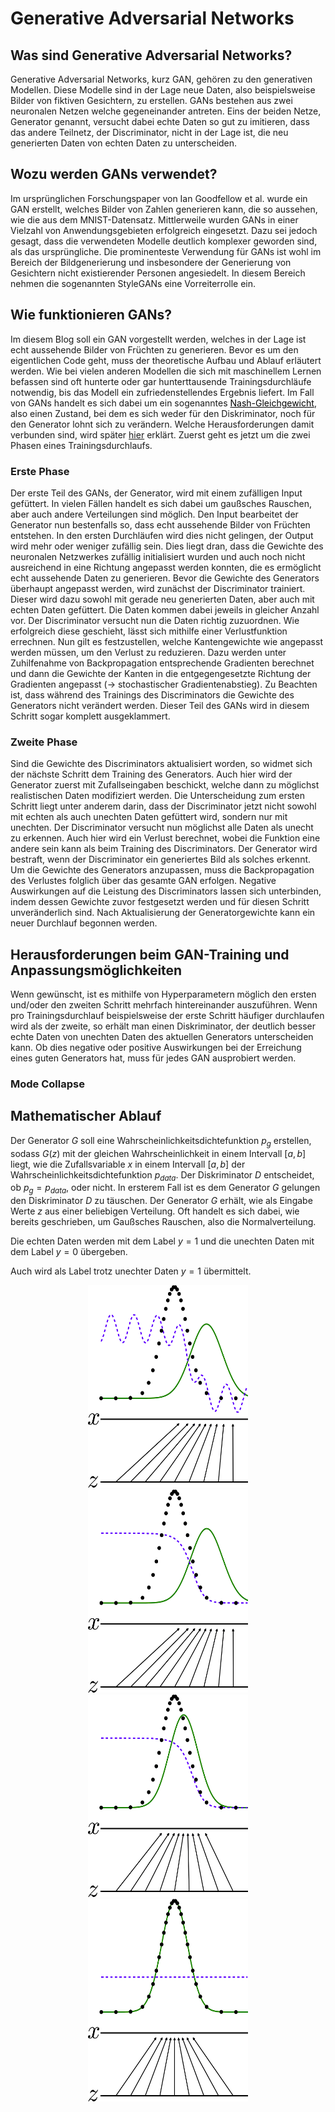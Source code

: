 # Generative Adversarial Networks

## Was sind Generative Adversarial Networks?
Generative Adversarial Networks, kurz GAN, gehören zu den generativen Modellen. Diese Modelle sind in der Lage neue Daten, also beispielsweise Bilder von fiktiven Gesichtern, zu erstellen.
GANs bestehen aus zwei neuronalen Netzen welche gegeneinander antreten.
Eins der beiden Netze, Generator genannt, versucht dabei echte Daten so gut zu imitieren, dass das andere Teilnetz, der Discriminator, nicht in der Lage ist, die neu generierten Daten von echten Daten zu unterscheiden.

## Wozu werden GANs verwendet?
Im ursprünglichen Forschungspaper von Ian Goodfellow et al. wurde ein GAN erstellt, welches Bilder von Zahlen generieren kann, die so aussehen, wie die aus dem MNIST-Datensatz.
Mittlerweile wurden GANs in einer Vielzahl von Anwendungsgebieten erfolgreich eingesetzt. Dazu sei jedoch gesagt, dass die verwendeten Modelle deutlich komplexer geworden sind, als das ursprüngliche.
Die prominenteste Verwendung für GANs ist wohl im Bereich der Bildgenerierung und insbesondere der Generierung von Gesichtern nicht existierender Personen angesiedelt.
In diesem Bereich nehmen die sogenannten StyleGANs eine Vorreiterrolle ein.

## Wie funktionieren GANs?
Im diesem Blog soll ein GAN vorgestellt werden, welches in der Lage ist echt aussehende Bilder von Früchten zu generieren.
Bevor es um den eigentlichen Code geht, muss der theoretische Aufbau und Ablauf erläutert werden.
Wie bei vielen anderen Modellen die sich mit maschinellem Lernen befassen sind oft hunterte oder gar hunterttausende Trainingsdurchläufe notwendig, bis das Modell ein zufriedenstellendes Ergebnis liefert. 
Im Fall von GANs handelt es sich dabei um ein sogenanntes <a href="https://en.wikipedia.org/wiki/Nash_equilibrium" style="color:black">Nash-Gleichgewicht</a>, also einen Zustand, bei dem es sich weder für den Diskriminator, noch für den Generator lohnt sich zu verändern.
Welche Herausforderungen damit verbunden sind, wird später [hier](##herausforderungen-beim-gan-training-und-anpassungsmöglichkeiten) erklärt. Zuerst geht es jetzt um die zwei Phasen eines Trainingsdurchlaufs.

### Erste Phase
Der erste Teil des GANs, der Generator, wird mit einem zufälligen Input gefüttert. In vielen Fällen handelt es sich dabei um gaußsches Rauschen, aber auch andere Verteilungen sind möglich.
Den Input bearbeitet der Generator nun bestenfalls so, dass echt aussehende Bilder von Früchten entstehen. In den ersten Durchläufen wird dies nicht gelingen, der Output wird mehr oder weniger zufällig sein.
Dies liegt dran, dass die Gewichte des neuronalen Netzwerkes zufällig initialisiert wurden und auch noch nicht ausreichend in eine Richtung angepasst werden konnten, die es ermöglicht echt aussehende Daten zu generieren.
Bevor die Gewichte des Generators überhaupt angepasst werden, wird zunächst der Discriminator trainiert.
Dieser wird dazu sowohl mit gerade neu generierten Daten, aber auch mit echten Daten gefüttert. Die Daten kommen dabei jeweils in gleicher Anzahl vor.
Der Discriminator versucht nun die Daten richtig zuzuordnen. Wie erfolgreich diese geschieht, lässt sich mithilfe einer Verlustfunktion errechnen.
Nun gilt es festzustellen, welche Kantengewichte wie angepasst werden müssen, um den Verlust zu reduzieren.
Dazu werden unter Zuhilfenahme von Backpropagation entsprechende Gradienten berechnet und dann die Gewichte der Kanten in die entgegengesetzte Richtung der Gradienten angepasst (-> stochastischer Gradientenabstieg). 
Zu Beachten ist, dass während des Trainings des Discriminators die Gewichte des Generators nicht verändert werden. Dieser Teil des GANs wird in diesem Schritt sogar komplett ausgeklammert.

### Zweite Phase
Sind die Gewichte des Discriminators aktualisiert worden, so widmet sich der nächste Schritt dem Training des Generators.
Auch hier wird der Generator zuerst mit Zufallseingaben beschickt, welche dann zu möglichst realistischen Daten modifiziert werden.
Die Unterscheidung zum ersten Schritt liegt unter anderem darin, dass der Discriminator jetzt nicht sowohl mit echten als auch unechten Daten gefüttert wird, sondern nur mit unechten.
Der Discriminator versucht nun möglichst alle Daten als unecht zu erkennen. Auch hier wird ein Verlust berechnet, wobei die Funktion eine andere sein kann als beim Training des Discriminators. 
Der Generator wird bestraft, wenn der Discriminator ein generiertes Bild als solches erkennt.
Um die Gewichte des Generators anzupassen, muss die Backpropagation des Verlustes folglich über das gesamte GAN erfolgen.
Negative Auswirkungen auf die Leistung des Discriminators lassen sich unterbinden, indem dessen Gewichte zuvor festgesetzt werden und für diesen Schritt unveränderlich sind.
Nach Aktualisierung der Generatorgewichte kann ein neuer Durchlauf begonnen werden.

## Herausforderungen beim GAN-Training und Anpassungsmöglichkeiten
Wenn gewünscht, ist es mithilfe von Hyperparametern möglich den ersten und/oder den zweiten Schritt mehrfach hintereinander auszuführen.
Wenn pro Trainingsdurchlauf beispielsweise der erste Schritt häufiger durchlaufen wird als der zweite, so erhält man einen Diskriminator, der deutlich besser echte Daten von unechten Daten des aktuellen Generators unterscheiden kann.
Ob dies negative oder positive Auswirkungen bei der Erreichung eines guten Generators hat, muss für jedes GAN ausprobiert werden.

### Mode Collapse


## Mathematischer Ablauf
Der Generator $G$ soll eine Wahrscheinlichkeitsdichtefunktion $p_g$ erstellen, sodass $G(z)$ mit der gleichen Wahrscheinlichkeit in einem Intervall $[a, b]$ liegt, wie die Zufallsvariable $x$ in einem Intervall $[a, b]$ der Wahrscheinlichkeitsdichtefunktion $p_{data}$.
Der Diskriminator $D$ entscheidet, ob $p_g=p_{data}$, oder nicht. In ersterem Fall ist es dem Generator $G$ gelungen den Diskriminator $D$ zu täuschen.
Der Generator $G$ erhält, wie als Eingabe Werte $z$ aus einer beliebigen Verteilung. Oft handelt es sich dabei, wie bereits geschrieben, um Gaußsches Rauschen, also die Normalverteilung.


Die echten Daten werden mit dem Label $y=1$ und die unechten Daten mit dem Label $y=0$ übergeben.

Auch wird als Label trotz unechter Daten $y=1$ übermittelt.


<p align="center">
	<img src="https://github.com/JFJ0831/VIDLMP/blob/8775769721fbca1ca9c5ed038a3db14863064016/08_1.png" title="Abbildung 1" width="256"/>
	<img src="https://github.com/JFJ0831/VIDLMP/blob/8775769721fbca1ca9c5ed038a3db14863064016/08_2.png" title="Abbildung 2" width="256"/>
	<img src="https://github.com/JFJ0831/VIDLMP/blob/8775769721fbca1ca9c5ed038a3db14863064016/08_3.png" title="Abbildung 3" width="256"/>
	<img src="https://github.com/JFJ0831/VIDLMP/blob/8775769721fbca1ca9c5ed038a3db14863064016/08_4.png" title="Abbildung 4" width="256"/>
</p>
